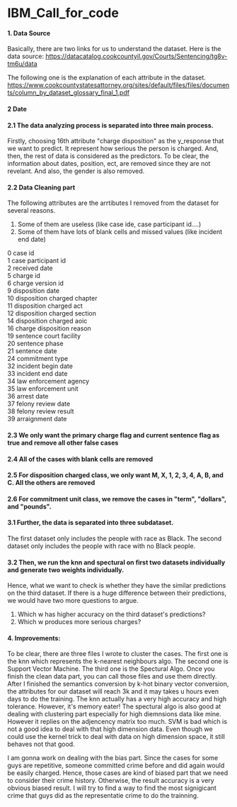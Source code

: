 # IBM_Call_for_code
#### 1. Data Source
Basically, there are two links for us to understand the dataset.
Here is the data source:
https://datacatalog.cookcountyil.gov/Courts/Sentencing/tg8v-tm6u/data

The following one is the explanation of each attribute in the dataset.
https://www.cookcountystatesattorney.org/sites/default/files/files/documents/column_by_dataset_glossary_final_1.pdf

#### 2 Date
#### 2.1 The data analyzing process is separated into three main process.
Firstly, choosing 16th attribute "charge disposition" as the y_response that we want to predict. It represent how serious the person is charged. 
And, then, the rest of data is considered as the predictors. To be clear, the information about dates, position, ect, are removed since they are not revelant. And also, the gender is also removed.

#### 2.2 Data Cleaning part
The following attributes are the arrtibutes I removed from the dataset for several reasons.
1) Some of them are useless (like case ide, case participant id....)
2) Some of them have lots of blank cells and missed values (like incident end date)

0 case id  
1 case participant id  
2 received date  
5 charge id  
6 charge version id  
9 disposition date  
10 disposition charged chapter  
11 disposition charged act  
12 disposition charged section  
14 disposition charged aoic  
16 charge disposition reason  
19 sentence court facility  
20 sentence phase  
21 sentence date  
24 commitment type  
32 incident begin date  
33 incident end date  
34 law enforcement agency  
35 law enforcement unit  
36 arrest date  
37 felony review date  
38 felony review result  
39 arraignment date  

#### 2.3 We only want the primary charge flag and current sentence flag as true and remove all other false cases

#### 2.4 All of the cases with blank cells are removed

#### 2.5 For disposition charged class, we only want M, X, 1, 2, 3, 4, A, B, and C. All the others are removed

#### 2.6 For commitment unit class, we remove the cases in "term", "dollars", and "pounds".


#### 3.1 Further, the data is separated into three subdataset. 
The first dataset only includes the people with race as Black. The second dataset only includes the people with race with no Black people. 
  
#### 3.2 Then, we run the knn and spectural on first two datasets individually and generate two weights individually. 
Hence, what we want to check is whether they have the similar predictions on the third dataset.
If there is a huge difference between their predictions, we would have two more questions to argue. 
1) Which w has higher accuracy on the third dataset's predictions? 
2) Which w produces more serious charges?


#### 4. Improvements:
To be clear, there are three files I wrote to cluster the cases. The first one is the knn which represents the k-nearest neighbours algo. The second one is Support Vector Machine. The third one is the Spectural Algo. Once you finish the clean data part, you can call those files and use them directly. 
After I finished the semantics conversion by k-hot binary vector conversion, the attributes for our dataset will reach 3k and it may takes u hours even days to do the training. The knn actually has a very high accuracy and high tolerance. However, it's memory eater! The spectural algo is also good at dealing with clustering part especially for high diemnsions data like mine. However it replies on the adjencency matrix too much. SVM is bad which is not a good idea to deal with that high dimension data. Even though we could use the kernel trick to deal with data on high dimension space, it still behaves not that good.

I am gonna work on dealing with the bias part. Since the cases for some guys are repetitive, someone committed crime before and did again would be easily charged. Hence, those cases are kind of biased part that we need to consider their crime history. Otherwise, the result accuracy is a very obvious biased result. I will try to find a way to find the most signigicant crime that guys did as the representatie crime to do the trainning.


